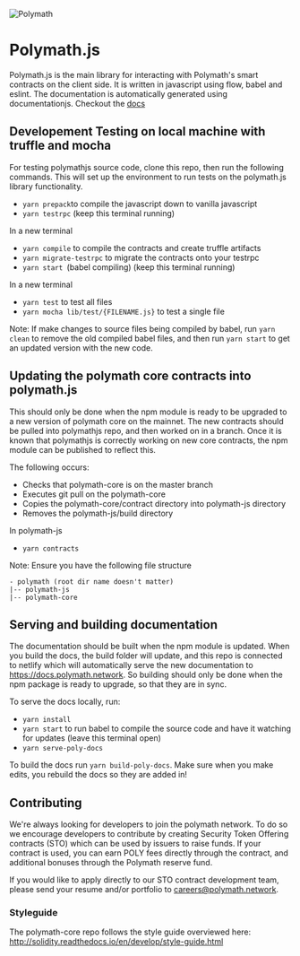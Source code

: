 ![Polymath](Polymath.png)

# Polymath.js

Polymath.js is the main library for interacting with Polymath's smart contracts on the client side. It is written in javascript using flow, babel and eslint. The documentation is automatically generated using documentationjs. Checkout the [docs](https://docs.polymath.network)

## Developement Testing on local machine with truffle and mocha

For testing polymathjs source code, clone this repo, then run the following commands. This will set up the environment to run tests on the polymath.js library functionality.

- `yarn prepack`to compile the javascript down to vanilla javascript
- `yarn testrpc` (keep this terminal running)

In a new terminal
- `yarn compile` to compile the contracts and create truffle artifacts
- `yarn migrate-testrpc` to migrate the contracts onto your testrpc
- `yarn start `(babel compiling) (keep this terminal running)

In a new terminal
- `yarn test` to test all files
- `yarn mocha lib/test/{FILENAME.js}` to test a single file

Note: If make changes to source files being compiled by babel, run `yarn clean` to remove the old compiled babel files, and then run `yarn start` to get an updated version with the new code.

## Updating the polymath core contracts into polymath.js

This should only be done when the npm module is ready to be upgraded to a new version of polymath core on the mainnet. The new contracts should be pulled into polymathjs repo, and then worked on in a branch. Once it is known that polymathjs is correctly working on new core contracts, the npm module can be published to reflect this.

The following occurs:
- Checks that polymath-core is on the master branch
- Executes git pull on the polymath-core
- Copies the polymath-core/contract directory into polymath-js directory
- Removes the polymath-js/build directory

In polymath-js
- `yarn contracts`

Note: Ensure you have the following file structure
```
- polymath (root dir name doesn't matter)
|-- polymath-js
|-- polymath-core
```

## Serving and building documentation

The documentation should be built when the npm module is updated. When you build the docs, the build folder will update, and this repo is connected to netlify which will automatically serve the new documentation to https://docs.polymath.network. So building should only be done when the npm package is ready to upgrade, so that they are in sync.

To serve the docs locally, run:

- `yarn install`
- `yarn start` to run babel to compile the source code and have it watching for updates (leave this terminal open)
- `yarn serve-poly-docs`

To build the docs run `yarn build-poly-docs`. Make sure when you make edits, you rebuild the docs so they are added in!

## Contributing

We're always looking for developers to join the polymath network. To do so we
encourage developers to contribute by creating Security Token Offering contracts
(STO) which can be used by issuers to raise funds. If your contract is used, you
can earn POLY fees directly through the contract, and additional bonuses through
the Polymath reserve fund.

If you would like to apply directly to our STO contract development team, please
send your resume and/or portfolio to careers@polymath.network.

### Styleguide

The polymath-core repo follows the style guide overviewed here:
http://solidity.readthedocs.io/en/develop/style-guide.html

[polymath]: https://polymath.network
[ethereum]: https://www.ethereum.org/
[solidity]: https://solidity.readthedocs.io/en/develop/
[truffle]: http://truffleframework.com/
[testrpc]: https://github.com/ethereumjs/testrpc
